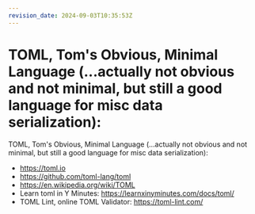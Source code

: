 ```yaml
---
revision_date: 2024-09-03T10:35:53Z
---
```

# TOML, Tom's Obvious, Minimal Language (...actually not obvious and not minimal, but still a good language for misc data serialization):
TOML, Tom's Obvious, Minimal Language (...actually not obvious and not minimal, but still a good language for misc data serialization):
* https://toml.io
* https://github.com/toml-lang/toml
* https://en.wikipedia.org/wiki/TOML
* Learn toml in Y Minutes: https://learnxinyminutes.com/docs/toml/
* TOML Lint, online TOML Validator: https://toml-lint.com/